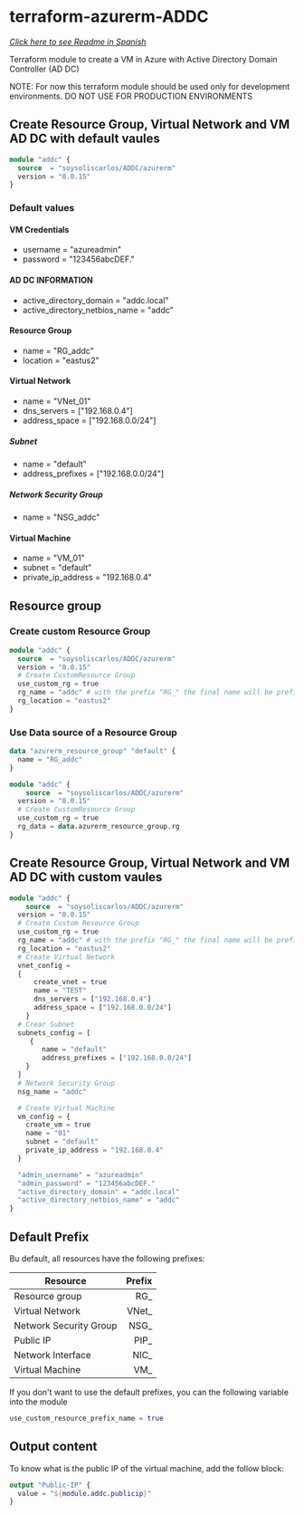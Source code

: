 # terraform-azurerm-ADDC

[_Click here to see Readme in Spanish_](https://github.com/soysoliscarlos/terraform-azurerm-ADDC/blob/main/README-ES.md)

Terraform module to create a VM in Azure with Active Directory Domain Controller (AD DC)

NOTE: For now this terraform module should be used only for development environments. DO NOT USE FOR PRODUCTION ENVIRONMENTS

## Create Resource Group, Virtual Network and VM AD DC with default vaules

```terraform
module "addc" {
  source  = "soysoliscarlos/ADDC/azurerm"
  version = "0.0.15"
}
```

### Default values

#### VM Credentials

- username = "azureadmin"
- password = "123456abcDEF."

#### AD DC INFORMATION

- active_directory_domain = "addc.local"
- active_directory_netbios_name = "addc"

#### Resource Group

- name = "RG_addc"
- location = "eastus2"

#### Virtual Network

- name = "VNet_01"
- dns_servers = ["192.168.0.4"]
- address_space = ["192.168.0.0/24"]

##### Subnet

- name = "default"
- address_prefixes = ["192.168.0.0/24"]

##### Network Security Group

- name = "NSG_addc"

#### Virtual Machine

- name = "VM_01"
- subnet = "default"
- private_ip_address = "192.168.0.4"

## Resource group

### Create custom Resource Group

```terraform
module "addc" {
  source  = "soysoliscarlos/ADDC/azurerm"
  version = "0.0.15"
  # Create CustomResource Group
  use_custom_rg = true
  rg_name = "addc" # with the prefix "RG_" the final name will be prefix ´variable name; ex "RG_addc"
  rg_location = "eastus2"
}
```

### Use Data source of a Resource Group

```terraform
data "azurerm_resource_group" "default" {
  name = "RG_addc"
}

module "addc" {
    source  = "soysoliscarlos/ADDC/azurerm"
  version = "0.0.15"
  # Create CustomResource Group
  use_custom_rg = true
  rg_data = data.azurerm_resource_group.rg
}
```

## Create Resource Group, Virtual Network and VM AD DC with custom vaules

```terraform
module "addc" {
    source  = "soysoliscarlos/ADDC/azurerm"
  version = "0.0.15"
  # Create Custom Resource Group
  use_custom_rg = true
  rg_name = "addc" # with the prefix "RG_" the final name will be prefix ´variable name; ex "RG_addc"
  rg_location = "eastus2"
  # Create Virtual Network
  vnet_config =
  {
      create_vnet = true
      name = "TEST"
      dns_servers = ["192.168.0.4"]
      address_space = ["192.168.0.0/24"]
    }
  # Crear Subnet
  subnets_config = [
     {
        name = "default"
        address_prefixes = ["192.168.0.0/24"]
    } 
  ]
  # Network Security Group
  nsg_name = "addc"

  # Create Virtual Machine
  vm_config = {
    create_vm = true
    name = "01"
    subnet = "default"
    private_ip_address = "192.168.0.4"
  }

  "admin_username" = "azureadmin"
  "admin_password" = "123456abcDEF." 
  "active_directory_domain" = "addc.local"
  "active_directory_netbios_name" = "addc"
}
```

## Default Prefix

Bu default, all resources have the following prefixes:

| Resource       |  Prefix  |
|----------------|--------:|
| Resource group | RG_    |
| Virtual Network | VNet_ |
| Network Security Group| NSG_ |
| Public IP | PIP_ |
| Network Interface | NIC_ |
|Virtual Machine | VM_ |

If you don't want to use the default prefixes, you can the following variable into the module

```terraform
use_custom_resource_prefix_name = true
```

## Output content

To know what is the public IP of the virtual machine, add the follow block:

```terraform
output "Public-IP" {
  value = "${module.addc.publicip}"
}
```
